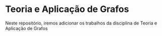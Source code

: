 # Teoria e Aplicação de Grafos

Neste repositório, iremos adicionar os trabalhos da disciplina de Teoria e Aplicação de Grafos

